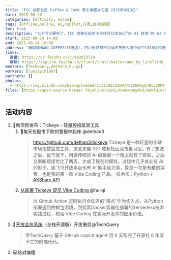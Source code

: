 ```yaml
---
title: "fCC 成都社区 Coffee & Code 周末编程自习室 2025年8月3日"
date: 2025-08-20
categories: [Activity, Salon]
tags: [offline,online, AI,copilot,开源,结对编程]
toc: true
description: "七夕节又要到了，fCC 成都社区的小伙伴将分享自己”用 AI 耗电“的 AI 开源应用开发经验，用实战让大家体会 —— AI 让人回归”做爱做的事“本身~"
start: 2025-08-24 14:00
end: 2025-08-24 18:00
address: "漫咖啡MAAN COFFEE(红唐店)，四川省成都市武侯区天府大道中段中1388号红唐购物中心1层LA104"
links:
  直播: https://vc.feishu.cn/j/482033714
  群聊: https://applink.feishu.cn/client/chat/chatter/add_by_link?link_token=0dcqe9e3-5f27-4d5d-a30c-0477b64c828b
mentors: [TechQuery,dethan3,hu-qi]
workers: [luojiyin1987]
partners: []
photos:
  - https://img.alicdn.com/bao/uploaded/i1/2592222097/O1CN01yD7NvL1RMT4meiGQR_!!0-item_pic.jpg
files: [https://open-source-bazaar.feishu.cn/wiki/DwnvwaAyWidJDakTUiecH8mDnEh]
---
```


## 活动内容

1. 🦉新项目发布：Tickeye - 轻量股指监测工具 
    1. 🚨每天在股市下跌的警报中起床 @dethan3
        > https://github.com/dethan3/tickeye
        > Tickeye 是一款轻量的全球市场指数监控工具，灵感来自 fCC 成都社区深夜自习室。有了想法之后，说干就干，用最传统的 AI 编辑器一个晚上就有了原型，之后又断断续续优化了两周，才成了现在的模样。过程中几乎处处有 AI 的影子，连飞书开放平台也有 AI 助手给方案，算是一次挺有趣的探索，也是我的第一款 Vibe Coding 产品。
        > 技术栈：Python + [AKShare API](https://akshare.akfamily.xyz/) 
    2. [从部署 Tickeye 窥见 Vibe Coding ](https://vxkeohee2mi.feishu.cn/wiki/GiPdwzl9qii1uvkUaHHcmBOAnif) @hu-qi
        > 以 Github Action 定时执行会延迟的“痛点”作为切入点，从Python部署遇到依赖包困境，到探索Docker容器化部署的Serverless技术实践过程，梳理 Vibe Coding 在实际开发中的应用价值。
2. 🚀[开放会务系统](https://open-source-bazaar.feishu.cn/wiki/KWYyw9fiCiKrO1ksDR6cjum6npd)（全栈开源版）开发重启@TechQuery
    > @TechQuery 基于 GitHub copilot agent 用 6 天写完了开源社 6 年写不完的前端代码。
3. 💻结对编程
